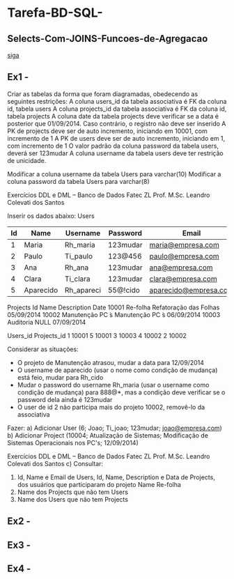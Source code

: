 # Tarefa-BD-SQL-

## Selects-Com-JOINS-Funcoes-de-Agregacao

[siga](https://siga.cps.sp.gov.br/aluno/login.aspx)

## Ex1 - 

Criar as tabelas da forma que foram diagramadas, obedecendo as seguintes restrições:
A coluna users_id da tabela associativa é FK da coluna id, tabela users
A coluna projects_id da tabela associativa é FK da coluna id, tabela projects
A coluna date da tabela projects deve verificar se a data é posterior que 01/09/2014.
Caso contrário, o registro não deve ser inserido
A PK de projects deve ser de auto incremento, iniciando em 10001, com incremento de
1
A PK de users deve ser de auto incremento, iniciando em 1, com incremento de 1
O valor padrão da coluna password da tabela users, deverá ser 123mudar
A coluna username da tabela users deve ter restrição de unicidade.

Modificar a coluna username da tabela Users para varchar(10)
Modificar a coluna password da tabela Users para varchar(8)

Exercícios DDL e DML – Banco de Dados Fatec ZL
Prof. M.Sc. Leandro Colevati dos Santos

Inserir os dados abaixo:
Users

| Id            | Name          |   Username    | Password      |  Email               |
| ------------- | ------------- | ------------- | ------------- | -------------------- |
| 1             | Maria         | Rh_maria      | 123mudar      |maria@empresa.com     |
| 2             | Paulo         | Ti_paulo      | 123@456       |paulo@empresa.com     |
| 3             | Ana           | Rh_ana        | 123mudar      |ana@empresa.com       |
| 4             | Clara         | Ti_clara      | 123mudar      |clara@empresa.com     |
| 5             | Aparecido     | Rh_apareci    | 55@!cido      |aparecido@empresa.com |



Projects
Id Name Description Date
10001 Re-folha Refatoração das
Folhas
05/09/2014
10002 Manutenção PC ́s Manutenção PC ́s 06/09/2014
10003 Auditoria NULL 07/09/2014

Users_id Projects_id
1 10001
5 10001
3 10003
4 10002
2 10002

Considerar as situações:
- O projeto de Manutenção atrasou, mudar a data para 12/09/2014
- O username de aparecido (usar o nome como condição de mudança) está feio, mudar para
Rh_cido
- Mudar o password do username Rh_maria (usar o username como condição de mudança)
para 888@*, mas a condição deve verificar se o password dela ainda é 123mudar
- O user de id 2 não participa mais do projeto 10002, removê-lo da associativa

Fazer:
a) Adicionar User
(6; Joao; Ti_joao; 123mudar; joao@empresa.com)
b) Adicionar Project
(10004; Atualização de Sistemas; Modificação de Sistemas Operacionais nos PC's; 12/09/2014)

Exercícios DDL e DML – Banco de Dados Fatec ZL
Prof. M.Sc. Leandro Colevati dos Santos
c) Consultar:
1) Id, Name e Email de Users, Id, Name, Description e Data de Projects, dos usuários que
participaram do projeto Name Re-folha
2) Name dos Projects que não tem Users
3) Name dos Users que não tem Projects

## Ex2 - 

## Ex3 - 

## Ex4 - 


<!---
![image](https://github.com/JonathanOliveiraCustodio/Tarefa-BD-SQL-Selects-Com-JOINS-Funcoes-de-Agregacao/assets/126304158/1069c7ca-c764-49df-b7e9-85582332c870)
--->

